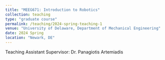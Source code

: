 ```yaml
---
title: "MEEG671: Introduction to Robotics"
collection: teaching
type: "graduate course"
permalink: /teaching/2024-spring-teaching-1
venue: "University of Delaware, Department of Mechanical Engineering"
date: 2024 Spring
location: "Newark, DE"
---
```


Teaching Assistant
Supervisor: Dr. Panagiotis Artemiadis

